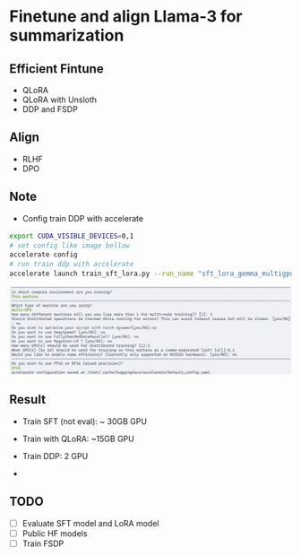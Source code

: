 # Finetune and align Llama-3 for summarization

## Efficient Fintune
- QLoRA
- QLoRA with Unsloth
- DDP and FSDP

## Align
- RLHF
- DPO


## Note
- Config train DDP with accelerate
```bash
export CUDA_VISIBLE_DEVICES=0,1
# set config like image bellow
accelerate config 
# run train ddp with accelerate
accelerate launch train_sft_lora.py --run_name "sft_lora_gemma_multigpu" --device_map all
```
![accerlerate config DDP](assets/accelerate_config_DDP.png)

## Result
- Train SFT (not eval): ~ 30GB GPU
- Train with QLoRA: ~15GB GPU
- Train DDP: 2 GPU

- 

## TODO
- [ ] Evaluate SFT model and LoRA model
- [ ] Public HF models
- [ ] Train FSDP